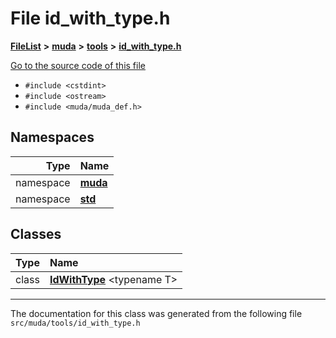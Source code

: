 

# File id\_with\_type.h



[**FileList**](files.md) **>** [**muda**](dir_be047e8c00f93e2e88c2a417393a7f42.md) **>** [**tools**](dir_4d62fb1c1e2c9fb3fa1c4847a09b7b77.md) **>** [**id\_with\_type.h**](id__with__type_8h.md)

[Go to the source code of this file](id__with__type_8h_source.md)



* `#include <cstdint>`
* `#include <ostream>`
* `#include <muda/muda_def.h>`













## Namespaces

| Type | Name |
| ---: | :--- |
| namespace | [**muda**](namespacemuda.md) <br> |
| namespace | [**std**](namespacestd.md) <br> |


## Classes

| Type | Name |
| ---: | :--- |
| class | [**IdWithType**](classmuda_1_1_id_with_type.md) &lt;typename T&gt;<br> |



















































------------------------------
The documentation for this class was generated from the following file `src/muda/tools/id_with_type.h`

